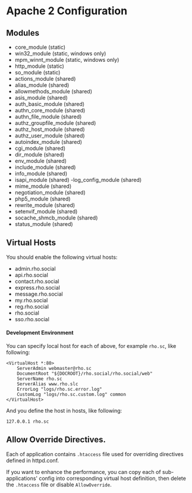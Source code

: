 # Apache 2 Configuration

## Modules

- core_module (static)
- win32_module (static, windows only)
- mpm_winnt_module (static, windows only)
- http_module (static)
- so_module (static)
- actions_module (shared)
- alias_module (shared)
- allowmethods_module (shared)
- asis_module (shared)
- auth_basic_module (shared)
- authn_core_module (shared)
- authn_file_module (shared)
- authz_groupfile_module (shared)
- authz_host_module (shared)
- authz_user_module (shared)
- autoindex_module (shared)
- cgi_module (shared)
- dir_module (shared)
- env_module (shared)
- include_module (shared)
- info_module (shared)
- isapi_module (shared)
 -log_config_module (shared)
- mime_module (shared)
- negotiation_module (shared)
- php5_module (shared)
- rewrite_module (shared)
- setenvif_module (shared)
- socache_shmcb_module (shared)
- status_module (shared)

## Virtual Hosts

You should enable the following virtual hosts:

- admin.rho.social
- api.rho.social
- contact.rho.social
- express.rho.social
- message.rho.social
- my.rho.social
- reg.rho.social
- rho.social
- sso.rho.social

#### Development Environment

You can specify local host for each of above, for example `rho.sc`, like following:
~~~
<VirtualHost *:80>
    ServerAdmin webmaster@rho.sc
    DocumentRoot "${DOCROOT}/rho.social/rho.social/web"
    ServerName rho.sc
    ServerAlias www.rho.slc
    ErrorLog "logs/rho.sc.error.log"
    CustomLog "logs/rho.sc.custom.log" common
</VirtualHost>
~~~

And you define the host in hosts, like following:
~~~
127.0.0.1 rho.sc
~~~

## Allow Override Directives.

Each of application contains `.htaccess` file used for overriding directives defined in httpd.conf.

If you want to enhance the performance, you can copy each of sub-applications' config into corresponding virtual host definition, then delete the `.htaccess` file or disable `AllowOverride`.